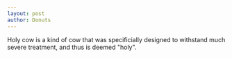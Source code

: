 ```yaml
---
layout: post
author: Donuts
---
```


Holy cow is a kind of cow that was specificially designed to withstand much severe treatment, and thus is deemed "holy".